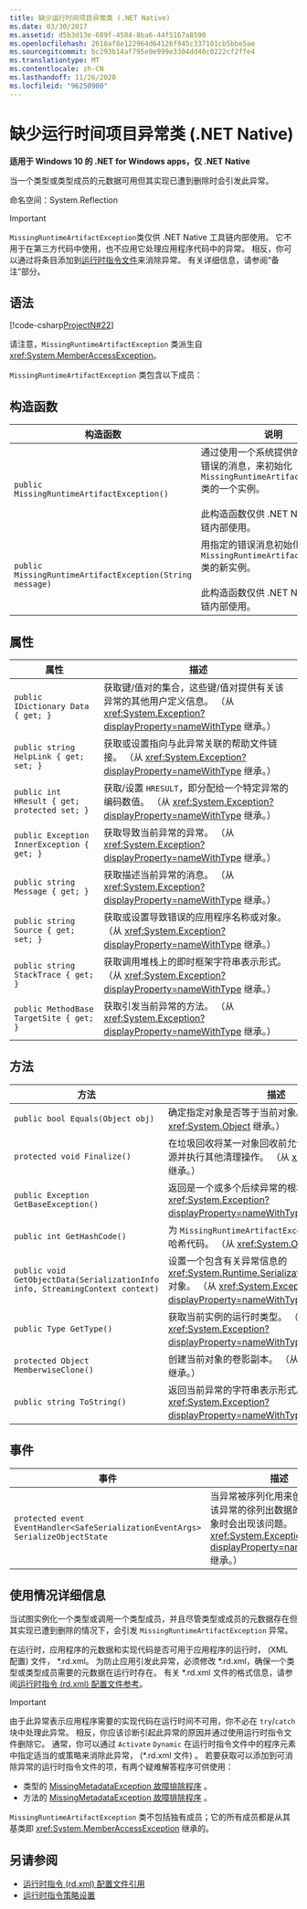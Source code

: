 ```yaml
---
title: 缺少运行时间项目异常类 (.NET Native)
ms.date: 03/30/2017
ms.assetid: d5b3d13e-689f-4584-8ba6-44f5167a8590
ms.openlocfilehash: 2618af8e122964d64126f945c337101cb5bbe5ae
ms.sourcegitcommit: bc293b14af795e0e999e3304dd40c0222cf2ffe4
ms.translationtype: MT
ms.contentlocale: zh-CN
ms.lasthandoff: 11/26/2020
ms.locfileid: "96250900"
---
```

# <a name="missingruntimeartifactexception-class-net-native"></a>缺少运行时间项目异常类 (.NET Native)

**适用于 Windows 10 的 .NET for Windows apps，仅 .NET Native**  
  
 当一个类型或类型成员的元数据可用但其实现已遭到删除时会引发此异常。  
  
 命名空间：System.Reflection  
  
> [!IMPORTANT]
> `MissingRuntimeArtifactException`类仅供 .NET Native 工具链内部使用。 它不用于在第三方代码中使用，也不应用它处理应用程序代码中的异常。 相反，你可以通过将条目添加到[运行时指令文件](runtime-directives-rd-xml-configuration-file-reference.md)来消除异常。 有关详细信息，请参阅“备注”部分。  
  
## <a name="syntax"></a>语法  

 [!code-csharp[ProjectN#22](../../../samples/snippets/csharp/VS_Snippets_CLR/projectn/cs/missingruntimeartifactexception_syntax1.cs#22)]  
  
 请注意，`MissingRuntimeArtifactException` 类派生自 <xref:System.MemberAccessException>。  
  
 `MissingRuntimeArtifactException` 类包含以下成员：  
  
## <a name="constructors"></a>构造函数  
  
|构造函数|说明|  
|-----------------|-----------------|  
|`public MissingRuntimeArtifactException()`|通过使用一个系统提供的、描述该错误的消息，来初始化 `MissingRuntimeArtifactException` 类的一个实例。<br /><br /> 此构造函数仅供 .NET Native 工具链内部使用。|  
|`public MissingRuntimeArtifactException(String message)`|用指定的错误消息初始化 `MissingRuntimeArtifactException` 类的新实例。<br /><br /> 此构造函数仅供 .NET Native 工具链内部使用。|  
  
## <a name="properties"></a>属性  
  
|属性|描述|  
|--------------|-----------------|  
|`public IDictionary Data { get; }`|获取键/值对的集合，这些键/值对提供有关该异常的其他用户定义信息。 （从 <xref:System.Exception?displayProperty=nameWithType> 继承。）|  
|`public string HelpLink { get; set; }`|获取或设置指向与此异常关联的帮助文件链接。 （从 <xref:System.Exception?displayProperty=nameWithType> 继承。）|  
|`public int HResult { get; protected set; }`|获取/设置 `HRESULT`，即分配给一个特定异常的编码数值。 （从 <xref:System.Exception?displayProperty=nameWithType> 继承。）|  
|`public Exception InnerException { get; }`|获取导致当前异常的异常。 （从 <xref:System.Exception?displayProperty=nameWithType> 继承。）|  
|`public string Message { get; }`|获取描述当前异常的消息。 （从 <xref:System.Exception?displayProperty=nameWithType> 继承。）|  
|`public string Source { get; set; }`|获取或设置导致错误的应用程序名称或对象。 （从 <xref:System.Exception?displayProperty=nameWithType> 继承。）|  
|`public string StackTrace { get; }`|获取调用堆栈上的即时框架字符串表示形式。 （从 <xref:System.Exception?displayProperty=nameWithType> 继承。）|  
|`public MethodBase TargetSite { get; }`|获取引发当前异常的方法。 （从 <xref:System.Exception?displayProperty=nameWithType> 继承。）|  
  
## <a name="methods"></a>方法  
  
|方法|描述|  
|------------|-----------------|  
|`public bool Equals(Object obj)`|确定指定对象是否等于当前对象。  （从 <xref:System.Object> 继承。）|  
|`protected void Finalize()`|在垃圾回收将某一对象回收前允许该对象尝试释放资源并执行其他清理操作。 （从 <xref:System.Object> 继承。）|  
|`public Exception GetBaseException()`|返回是一个或多个后续异常的根本原因的异常。 （从 <xref:System.Exception?displayProperty=nameWithType> 继承。）|  
|`public int GetHashCode()`|为 `MissingRuntimeArtifactException` 实例返回一个哈希代码。   （从 <xref:System.Object> 继承。）|  
|`public void GetObjectData(SerializationInfo info, StreamingContext context)`|设置一个包含有关异常信息的 <xref:System.Runtime.Serialization.SerializationInfo> 对象。  （从 <xref:System.Exception?displayProperty=nameWithType> 继承。）|  
|`public Type GetType()`|获取当前实例的运行时类型。 （从 <xref:System.Exception?displayProperty=nameWithType> 继承。）|  
|`protected Object MemberwiseClone()`|创建当前对象的卷影副本。 （从 <xref:System.Object> 继承。）|  
|`public string ToString()`|返回当前异常的字符串表示形式。 （从 <xref:System.Exception?displayProperty=nameWithType> 继承。）|  
  
## <a name="events"></a>事件  
  
|事件|描述|  
|-----------|-----------------|  
|`protected event EventHandler<SafeSerializationEventArgs> SerializeObjectState`|当异常被序列化用来创建包含有关该异常的徐列出数据的异常状态对象时会出现该问题。 （从 <xref:System.Exception?displayProperty=nameWithType> 继承。）|  
  
## <a name="usage-details"></a>使用情况详细信息  

 当试图实例化一个类型或调用一个类型成员，并且尽管类型或成员的元数据存在但其实现已遭到删除的情况下，会引发 `MissingRuntimeArtifactException` 异常。  
  
 在运行时，应用程序的元数据和实现代码是否可用于应用程序的运行时， (XML 配置) 文件， \*.rd.xml。 为防止应用引发此异常，必须修改 \*.rd.xml，确保一个类型或类型成员需要的元数据在运行时存在。 有关 \*.rd.xml 文件的格式信息，请参阅[运行时指令 (rd.xml) 配置文件参考](runtime-directives-rd-xml-configuration-file-reference.md)。  
  
> [!IMPORTANT]
> 由于此异常表示应用程序需要的实现代码在运行时间不可用，你不必在 `try`/`catch` 块中处理此异常。 相反，你应该诊断引起此异常的原因并通过使用运行时指令文件删除它。 通常，你可以通过 `Activate` `Dynamic` 在运行时指令文件中的程序元素中指定适当的或策略来消除此异常， (\*.rd.xml 文件) 。 若要获取可以添加到可消除异常的运行时指令文件的项，有两个疑难解答程序可供使用：  
>
> - 类型的 [MissingMetadataException 故障排除程序](https://dotnet.github.io/native/troubleshooter/type.html) 。  
> - 方法的 [MissingMetadataException 故障排除程序](https://dotnet.github.io/native/troubleshooter/method.html) 。  
  
 `MissingRuntimeArtifactException` 类不包括独有成员；它的所有成员都是从其基类即 <xref:System.MemberAccessException> 继承的。  
  
## <a name="see-also"></a>另请参阅

- [运行时指令 (rd.xml) 配置文件引用](runtime-directives-rd-xml-configuration-file-reference.md)
- [运行时指令策略设置](runtime-directive-policy-settings.md)

